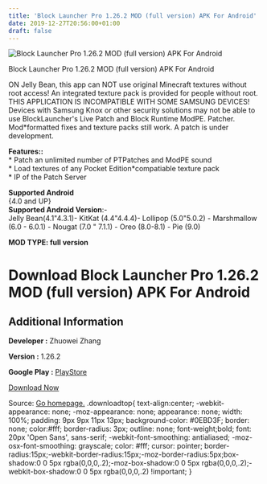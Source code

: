 ```yaml
---
title: 'Block Launcher Pro 1.26.2 MOD (full version) APK For Android'
date: 2019-12-27T20:56:00+01:00
draft: false
---
```


![Block Launcher Pro 1.26.2 MOD (full version) APK For Android](https://i2.wp.com/apkhome.net/wp-content/uploads/2019/11/Block-Launcher-Pro.png "Block Launcher Pro 1.26.2 MOD (full version) APK For Android")

  

Block Launcher Pro 1.26.2 MOD (full version) APK For Android

ON Jelly Bean, this app can NOT use original Minecraft textures without root access! An integrated texture pack is provided for people without root.  
THIS APPLICATION IS INCOMPATIBLE WITH SOME SAMSUNG DEVICES! Devices with Samsung Knox or other security solutions may not be able to use BlockLauncher's Live Patch and Block Runtime ModPE. Patcher. Mod\*formatted fixes and texture packs still work. A patch is under development.

**Features::**  
\* Patch an unlimited number of PTPatches and ModPE sound  
\* Load textures of any Pocket Edition\*compatiable texture pack  
\* IP of the Patch Server

**Supported Android**  
{4.0 and UP}  
**Supported Android Version**:-  
Jelly Bean(4.1"4.3.1)- KitKat (4.4"4.4.4)- Lollipop (5.0"5.0.2) - Marshmallow (6.0 - 6.0.1) - Nougat (7.0 " 7.1.1) - Oreo (8.0-8.1) - Pie (9.0)

**MOD TYPE: full version**

Download Block Launcher Pro 1.26.2 MOD (full version) APK For Android
=====================================================================

Additional Information
----------------------

**Developer :** Zhuowei Zhang

**Version :** 1.26.2

**Google Play :** [PlayStore](https://play.google.com/store/apps/details?id=net.zhuoweizhang.mcpelauncher.pro)

  

[Download Now](https://store4app.co/post/block-launcher-pro-1-26-2-mod-full-version-apk-for-android_1574145813)

  
Source: [Go homepage.](https://store4app.co/post/block-launcher-pro-1-26-2-mod-full-version-apk-for-android_1574145813) .downloadtop{ text-align:center; -webkit-appearance: none; -moz-appearance: none; appearance: none; width: 100%; padding: 9px 9px 11px 13px; background-color: #0EBD3F; border: none; color:#fff; border-radius: 3px; outline: none; font-weight;bold; font: 20px 'Open Sans', sans-serif; -webkit-font-smoothing: antialiased; -moz-osx-font-smoothing: grayscale; color: #fff; cursor: pointer; border-radius:15px;-webkit-border-radius:15px;-moz-border-radius:5px;box-shadow:0 0 5px rgba(0,0,0,.2);-moz-box-shadow:0 0 5px rgba(0,0,0,.2);-webkit-box-shadow:0 0 5px rgba(0,0,0,.2) !important; }